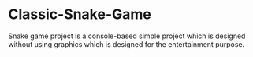 # Classic-Snake-Game
 Snake game project is a console-based simple project which is designed without using graphics which is designed for the entertainment purpose.

